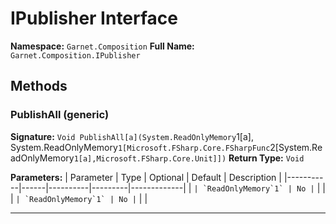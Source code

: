 # IPublisher Interface

**Namespace:** `Garnet.Composition`
**Full Name:** `Garnet.Composition.IPublisher`

## Methods

### PublishAll (generic)

**Signature:** `Void PublishAll[a](System.ReadOnlyMemory`1[a], System.ReadOnlyMemory`1[Microsoft.FSharp.Core.FSharpFunc`2[System.ReadOnlyMemory`1[a],Microsoft.FSharp.Core.Unit]])`
**Return Type:** `Void`

**Parameters:**
| Parameter | Type | Optional | Default | Description |
|-----------|------|----------|---------|-------------|
| `` | `ReadOnlyMemory`1` | No | `` |  |
| `` | `ReadOnlyMemory`1` | No | `` |  |

---